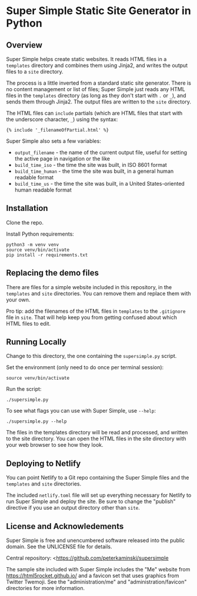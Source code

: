 # Super Simple Static Site Generator in Python

## Overview

Super Simple helps create static websites.  It reads HTML files in a `templates` directory and combines them using Jinja2, and writes the output files to a `site` directory.

The process is a little inverted from a standard static site generator.  There is no content management or list of files; Super Simple just reads any HTML files in the `templates` directory (as long as they don't start with `.` or `_`), and sends them through Jinja2.  The output files are written to the `site` directory.

The HTML files can `include` partials (which are HTML files that start with the underscore character,  `_`) using the syntax:

```
{% include '_filenameOfPartial.html' %}
```

Super Simple also sets a few variables:

- `output_filename` - the name of the current output file, useful for setting the active page in navigation or the like
- `build_time_iso` - the time the site was built, in ISO 8601 format
- `build_time_human` - the time the site was built, in a general human readable format
- `build_time_us` - the time the site was built, in a United States-oriented human readable format

## Installation

Clone the repo.

Install Python requirements:

```shell
python3 -m venv venv
source venv/bin/activate
pip install -r requirements.txt
```

## Replacing the demo files

There are files for a simple website included in this repository, in the `templates` and `site` directories. You can remove them and replace them with your own.

Pro tip: add the filenames of the HTML files in `templates` to the `.gitignore` file in `site`. That will help keep you from getting confused about which HTML files to edit.

## Running Locally

Change to this directory, the one containing the `supersimple.py` script.

Set the environment (only need to do once per terminal session):

```shell
source venv/bin/activate
```

Run the script:

```shell
./supersimple.py
```

To see what flags you can use with Super Simple, use `--help`:

```shell
./supersimple.py --help
```

The files in the templates directory will be read and processed, and written to the site directory.  You can open the HTML files in the site directory with your web browser to see how they look.

## Deploying to Netlify

You can point Netlify to a Git repo containing the Super Simple files and the `templates` and `site` directories.

The included `netlify.toml` file will set up everything necessary for Netlify to run Super Simple and deploy the site.  Be sure to change the "publish" directive if you use an output directory other than `site`.

## License and Acknowledements

Super Simple is free and unencumbered software released into the public domain. See the UNLICENSE file for details.

Central repository: <https://github.com/peterkaminski/supersimple

The sample site included with Super Simple includes the "Me" website from https://html5rocket.github.io/ and a favicon set that uses graphics from Twitter Twemoji.  See the "administration/me" and "administration/favicon" directories for more information.
